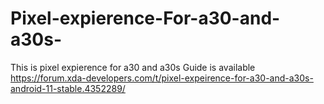# Pixel-expierence-For-a30-and-a30s-
This is pixel expierence for a30 and a30s 
Guide is available https://forum.xda-developers.com/t/pixel-expeirence-for-a30-and-a30s-android-11-stable.4352289/
